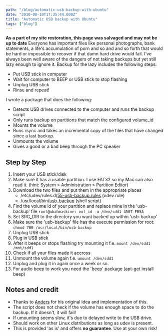 ```yaml
---
path: "/blog/automatic-usb-backup-with-ubuntu"
date: "2010-08-10T17:35:44.000Z"
title: "Automatic USB backup with Ubuntu"
tags: ["blog"]
---
```


**As a part of my site restoration, this page was salvaged and may not be up to date** Everyone has important files like personal photographs, bank statements, a life's accumulation of porn and so and and so forth that would be hard or impossible to recover if that damn hard drive would fail. I've always been well aware of the dangers of not taking backups but yet still lazy enough to ignore it. Backup for the lazy includes the following steps:

*   Put USB stick in computer
*   Wait for computer to BEEP or USB stick to stop flashing
*   Unplug USB stick
*   Rinse and repeat!

I wrote a package that does the following:

*   Detects USB drives connected to the computer and runs the backup script
*   Only runs backup on partitions that match the configured volume_id
*   Mounts the volume
*   Runs rsync and takes an incremental copy of the files that have changed since a last backup.
*   Unmounts the volume
*   Gives a good or a bad beep through the PC speaker

Step by Step
------------

1.  Insert your USB stick/disk
2.  Make sure it has a usable partition. I use FAT32 so my Mac can also read it. (hint: System > Administration > Partition Editor)
3.  Download the two files and put them in the appropriate places
    *   /etc/udev/rules.d/[55-usb-backup.rules](/sites/andrioid.net/files/55-usb-backup.rules) (udev rule)
    *   /usr/local/bin/[usb-backup](/sites/andrioid.net/files/usb-backup) (shell script)
4.  Find the volume id of your partition and replace mine in the 'usb-backup' file `root@ubahmaskine: vol_id -u /dev/sdd1 4507-FB5A`
5.  Set SRC_DIR to the directory you want backed up within 'usb-backup'
6.  Make sure the 'usb-backup' file has the execute permission for root: `chmod 700 /usr/local/bin/usb-backup`
7.  Unplug USB stick
8.  Plug in USB stick
9.  After it beeps or stops flashing try mounting it f.e. `mount /dev/sdd1 /mnt/sdd1`
10.  Check if all your files made it accross
11.  Unmount the volume again f.e. `umount /dev/sdd1`
12.  Unplug and plug it in again once a week or so.
13.  For audio beep to work you need the 'beep' package (apt-get install beep)

Notes and credit
----------------

*   Thanks to [Anders](http://anderstornvig.dk) for his original idea and implementation of this.
*   The script does not check if the volume has enough space to do the backup. If it doesn't, it will fail!
*   If umounting seems slow, it's due to delayed write to the USB drive.
*   Should work on other Linux distributions as long as udev is present.
*   This is provided 'as is' and offers **no guarantee**. Use at your own risk!